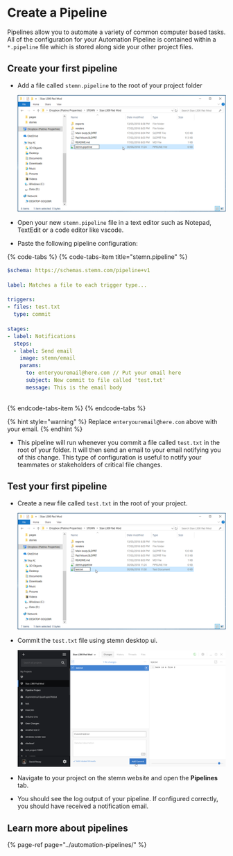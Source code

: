 # Create a Pipeline

Pipelines allow you to automate a variety of common computer based tasks. All of the configuration for your Automation Pipeline is contained within a `*.pipeline` file which is stored along side your other project files.

## Create your first pipeline

* Add a file called `stemn.pipeline` to the root of your project folder

  ![](../.gitbook/assets/2018-06-30-11_26_57-settings.png)

* Open your new `stemn.pipeline` file in a text editor such as Notepad, TextEdit or a code editor like vscode.
* Paste the following pipeline configuration: 

{% code-tabs %}
{% code-tabs-item title="stemn.pipeline" %}
```yaml
$schema: https://schemas.stemn.com/pipeline+v1

label: Matches a file to each trigger type...

triggers:
- files: test.txt
  type: commit

stages:
- label: Notifications
  steps:
  - label: Send email
    image: stemn/email
    params: 
      to: enteryouremail@here.com // Put your email here
      subject: New commit to file called 'test.txt'
      message: This is the email body
      
```
{% endcode-tabs-item %}
{% endcode-tabs %}

{% hint style="warning" %}
Replace `enteryouremail@here.com` above with your email.
{% endhint %}

* This pipeline will run whenever you commit a file called `test.txt` in the root of your folder. It will then send an email to your email notifying you of this change. This type of configuration is useful to notify your teammates or stakeholders of critical file changes.

## Test your first pipeline

* Create a new file called `test.txt` in the root of your project.

  ![](../.gitbook/assets/2018-06-30-11_50_27-settings.png)

* Commit the `test.txt` file using stemn desktop ui.

  ![](../.gitbook/assets/1.png)

* Navigate to your project on the stemn website and open the **Pipelines** tab.
* You should see the log output of your pipeline. If configured correctly, you should have received a notification email.

## Learn more about pipelines

{% page-ref page="../automation-pipelines/" %}



